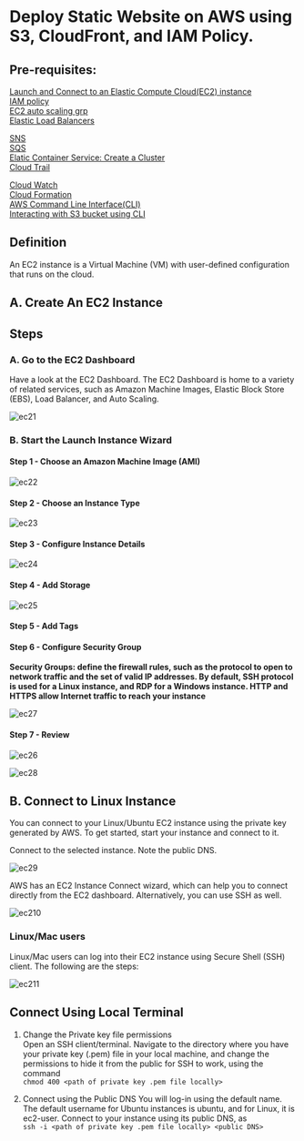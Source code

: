 # Deploy Static Website on AWS using S3, CloudFront, and IAM Policy.

## Pre-requisites:
<a href="https://github.com/arabog/launch-and-connect-to-ec2" target="_blank">Launch and Connect to an Elastic Compute Cloud(EC2) instance</a>  
<a href="https://github.com/arabog/IAM-Policy" target="_blank">IAM policy</a>  
<a href="https://github.com/arabog/EC2-Auto-Scaling-Group" target="_blank">EC2 auto scaling grp</a>    
<a href="https://github.com/arabog/Elastic-Load-Balancing" target="_blank">Elastic Load Balancers</a> 

<a href="https://github.com/arabog/simple-notification-service" target="_blank">SNS</a>  
<a href="https://github.com/arabog/simple-queue-service" target="_blank">SQS</a>  
<a href="https://github.com/arabog/elastic-container-service-cluster" target="_blank">Elatic Container Service: Create a Cluster</a>  
<a href="https://github.com/arabog/cloudTrail" target="_blank">Cloud Trail</a>  

<a href="https://github.com/arabog/cloudWatch" target="_blank">Cloud Watch</a>  
<a href="https://github.com/arabog/CloudFormation" target="_blank">Cloud Formation</a>  
<a href="https://github.com/arabog/aws-cli" target="_blank">AWS Command Line Interface(CLI)</a>  
<a href="https://github.com/arabog/aws-cli-and-s3-bucket" target="_blank">Interacting with S3 bucket using CLI</a>  

## Definition
An EC2 instance is a Virtual Machine (VM) with user-defined configuration that runs on the cloud.  

## A. Create An EC2 Instance

## Steps
### A. Go to the EC2 Dashboard
Have a look at the EC2 Dashboard. The EC2 Dashboard is home to a variety of related services, such as Amazon Machine Images, Elastic Block Store (EBS), Load Balancer, and Auto Scaling.  

![ec21](ec21.png?raw=true "ec21")

### B. Start the Launch Instance Wizard
#### Step 1 - Choose an Amazon Machine Image (AMI)
![ec22](ec22.png?raw=true "ec22")

#### Step 2 - Choose an Instance Type
![ec23](ec23.png?raw=true "ec23")

#### Step 3 - Configure Instance Details
![ec24](ec24.png?raw=true "ec24")

#### Step 4 - Add Storage
![ec25](ec25.png?raw=true "ec25")


#### Step 5 - Add Tags

#### Step 6 - Configure Security Group
**Security Groups: define the firewall rules, such as the protocol to open to network traffic and the set of valid IP addresses. By default, SSH protocol is used for a Linux instance, and RDP for a Windows instance. HTTP and HTTPS allow Internet traffic to reach your instance**  

![ec27](ec27.png?raw=true "ec27")

#### Step 7 - Review
![ec26](ec26.png?raw=true "ec26")

![ec28](ec28.png?raw=true "ec28")


## B. Connect to Linux Instance
You can connect to your Linux/Ubuntu EC2 instance using the private key generated by AWS. To get started, start your instance and connect to it.  

Connect to the selected instance. Note the public DNS.

![ec29](ec29.png?raw=true "ec29")

AWS has an EC2 Instance Connect wizard, which can help you to connect directly from the EC2 dashboard. Alternatively, you can use SSH as well.  

![ec210](ec210.png?raw=true "ec210")


### Linux/Mac users
Linux/Mac users can log into their EC2 instance using Secure Shell (SSH) client. The following are the steps:  

![ec211](ec211.png?raw=true "ec211")

## Connect Using Local Terminal
1. Change the Private key file permissions  
Open an SSH client/terminal. Navigate to the directory where you have your private key (.pem) file in your local machine, and change the permissions to hide it from the public for SSH to work, using the command  
`chmod 400 <path of private key .pem file locally>`

2. Connect using the Public DNS
You will log-in using the default name. The default username for Ubuntu instances is ubuntu, and for Linux, it is ec2-user. Connect to your instance using its public DNS, as  
`ssh -i <path of private key .pem file locally> <public DNS>`
